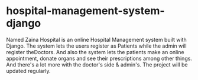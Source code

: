 # hospital-management-system-django
Named Zaina Hospital is an online Hospital Management system built with Django. The system lets the users register as Patients while the admin will register theDoctors. And also the system lets the patients make an online appointment, donate organs and see their prescriptions among other things. And there's a lot more with the doctor's side &amp; admin's. The project will be updated regularly.
